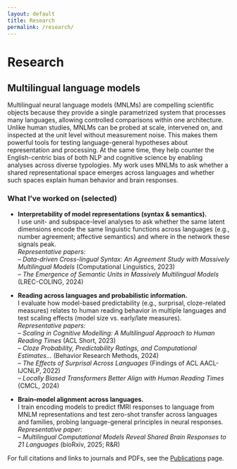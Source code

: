 ```yaml
---
layout: default
title: Research
permalink: /research/
---
```


# Research

## Multilingual language models

Multilingual neural language models (MNLMs) are compelling scientific objects because they provide a single parametrized system that processes many languages, allowing controlled comparisons within one architecture. Unlike human studies, MNLMs can be probed at scale, intervened on, and inspected at the unit level without measurement noise. This makes them powerful tools for testing language-general hypotheses about representation and processing. At the same time, they help counter the English-centric bias of both NLP and cognitive science by enabling analyses across diverse typologies. My work uses MNLMs to ask whether a shared representational space emerges across languages and whether such spaces explain human behavior and brain responses.

### What I’ve worked on (selected)

- **Interpretability of model representations (syntax & semantics).**  
  I use unit- and subspace-level analyses to ask whether the same latent dimensions encode the same linguistic functions across languages (e.g., number agreement; affective semantics) and where in the network these signals peak.  
  _Representative papers:_  
  – *Data-driven Cross-lingual Syntax: An Agreement Study with Massively Multilingual Models* (Computational Linguistics, 2023)  
  – *The Emergence of Semantic Units in Massively Multilingual Models* (LREC-COLING, 2024)

- **Reading across languages and probabilistic information.**  
  I evaluate how model-based predictability (e.g., surprisal, cloze-related measures) relates to human reading behavior in multiple languages and test scaling effects (model size vs. early/late measures).  
  _Representative papers:_  
  – *Scaling in Cognitive Modelling: A Multilingual Approach to Human Reading Times* (ACL Short, 2023)  
  – *Cloze Probability, Predictability Ratings, and Computational Estimates…* (Behavior Research Methods, 2024)  
  – *The Effects of Surprisal Across Languages* (Findings of ACL AACL-IJCNLP, 2022)  
  – *Locally Biased Transformers Better Align with Human Reading Times* (CMCL, 2024)

- **Brain–model alignment across languages.**  
  I train encoding models to predict fMRI responses to language from MNLM representations and test zero-shot transfer across languages and families, probing language-general principles in neural responses.  
  _Representative paper:_  
  – *Multilingual Computational Models Reveal Shared Brain Responses to 21 Languages* (bioRxiv, 2025; R&R)

<p class="pub-note">
For full citations and links to journals and PDFs, see the <a href="{{ '/publications/' | relative_url }}">Publications</a> page.
</p>
